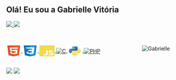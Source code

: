 ## Olá! Eu sou a Gabrielle Vitória

<div>
  <a href="https://github.com/gabriellevitoria">
  <img height="150em" src="https://github-readme-stats.vercel.app/api?username=gabriellevitoria&show_icons=true&theme=dracula&include_all_commits=true&count_private=true"/>
  <img height="150em" src="https://github-readme-stats.vercel.app/api/top-langs/?username=gabriellevitoria&layout=compact&langs_count=7&theme=dracula"/>
</div>

##

<div style="display: inline_block"><br>

  <img align="center" alt="Rafa-HTML" height="30" width="40" src="https://raw.githubusercontent.com/devicons/devicon/master/icons/html5/html5-original.svg">
  <img align="center" alt="Rafa-CSS" height="30" width="40" src="https://raw.githubusercontent.com/devicons/devicon/master/icons/css3/css3-original.svg">
   <img align="center" alt="Rafa-Js" height="30" width="42" src="https://raw.githubusercontent.com/devicons/devicon/master/icons/javascript/javascript-plain.svg">
  <img align="center" alt="C" heignt="30" width="33" src="https://cdn.jsdelivr.net/gh/devicons/devicon/icons/c/c-plain.svg" />
  <img align="center" alt="Rafa-Python" height="30" width="40" src="https://raw.githubusercontent.com/devicons/devicon/master/icons/python/python-original.svg">
  <img align="center" alt="PHP" height="45" width="60" src="https://cdn.jsdelivr.net/gh/devicons/devicon/icons/php/php-plain.svg" />
 
  <img align ="right" alt="Gabrielle" height="150" width="140" src="https://i.picasion.com/pic92/4f0647a7c5419f50ff2f1ed76be4acc3.gif" >
</div>

##

<div>

<a href = "gabriellev912@gmail.com"><img src="https://img.shields.io/badge/-Gmail-%23333?style=for-the-badge&logo=gmail&logoColor=red" target="_blank"></a>
<a href="www.linkedin.com/in/gabrielle-vitória" target="_blank"><img src="https://img.shields.io/badge/-LinkedIn-%230077B5?style=for-the-badge&logo=linkedin&logoColor=white" target="_blank"></a> 
</div>
